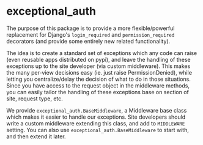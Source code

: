 # exceptional_auth

The purpose of this package is to provide a more flexible/powerful replacement for Django's `login_required` and `permission_required` decorators (and provide some entirely new related functionality).

The idea is to create a standard set of exceptions which any code can raise (even reusable apps distributed on pypi), and leave the handling of these exceptions up to the site developer (via custom middleware). This makes the many per-view decisions easy (ie. just raise PermissionDenied), while letting you centralize/delay the decision of what to do in those situations. Since you have access to the request object in the middleware methods, you can easily tailor the handling of these exceptions base on section of site, request type, etc.

We provide `exceptional_auth.BaseMiddleware`, a Middleware base class which makes it easier to handle our exceptions. Site developers should write a custom middleware extending this class, and add to `MIDDLEWARE` setting. You can also use `exceptional_auth.BaseMiddleware` to start with, and then extend it later.